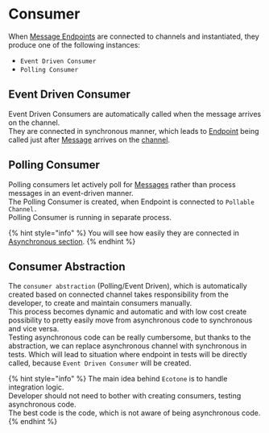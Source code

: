 # Consumer

When [Message Endpoints](message-endpoint/) are connected to channels and instantiated, they produce one of the following instances:

* `Event Driven Consumer`
* `Polling Consumer`

## Event Driven Consumer 

Event Driven Consumers are automatically called when the message arrives on the channel.   
They are connected in synchronous manner, which leads to [Endpoint](message-endpoint/) being called just after [Message](message.md) arrives on the [channel](message-channel.md).

## Polling Consumer

Polling consumers let actively poll for [Messages](message.md) rather than process messages in an event-driven manner.   
The Polling Consumer is created, when Endpoint is connected to `Pollable Channel.`   
Polling Consumer is running in separate process. 

{% hint style="info" %}
You will see how easily they are connected in [Asynchronous section](../asynchronous.md).
{% endhint %}

## Consumer Abstraction

The `consumer abstraction` \(Polling/Event Driven\), which is automatically created based on connected channel takes responsibility from the developer, to create and maintain consumers manually.   
This process becomes dynamic and automatic and with low cost create possibility to pretty easily move from asynchronous code to synchronous and vice versa.   
Testing asynchronous code can be really cumbersome, but thanks to the abstraction, we can replace asynchronous channel with synchronous in tests. Which will lead to situation where endpoint  in tests will be directly called, because `Event Driven Consumer` will be created.  


{% hint style="info" %}
The main idea behind `Ecotone` is to handle integration logic.   
Developer should not need to bother with creating consumers, testing asynchronous code.   
The best code is the code, which is not aware of being asynchronous code.
{% endhint %}

